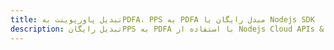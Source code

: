 ---title: تبدیل پاورپوینت بهPDFA، PPS به PDFA مبدل رایگان یا Nodejs SDKdescription: تبدیل رایگانPPS به PDFA با استفاده از Nodejs Cloud APIs & SDK. همچنین اسناد Microsoft PowerPoint را در Cloud ایجاد، ویرایش و رندر کنید.---